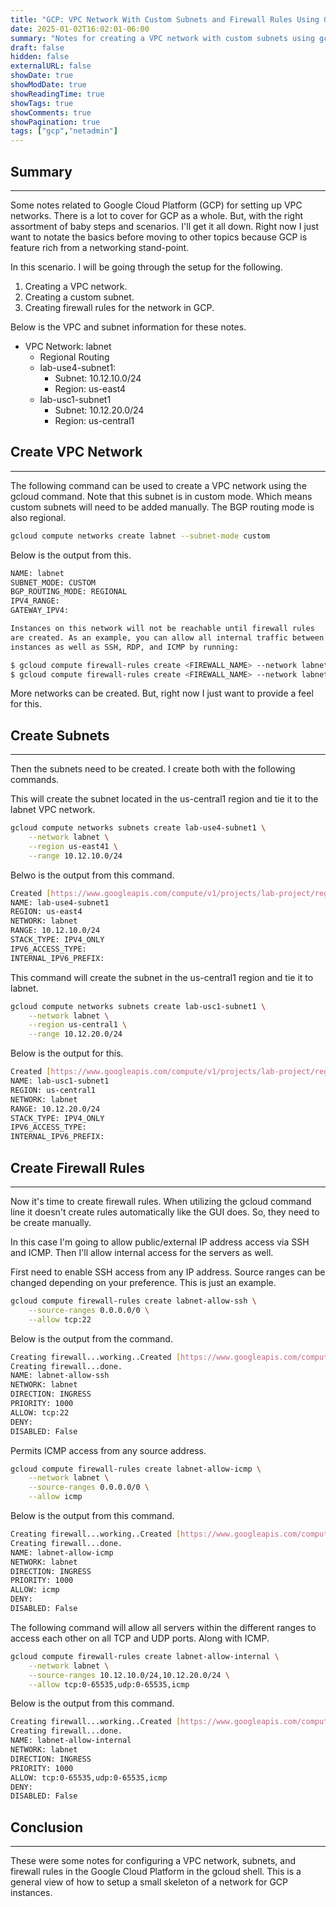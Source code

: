 ```yaml
---
title: "GCP: VPC Network With Custom Subnets and Firewall Rules Using Gcloud Shell"
date: 2025-01-02T16:02:01-06:00
summary: "Notes for creating a VPC network with custom subnets using gcloud shell."
draft: false
hidden: false
externalURL: false
showDate: true
showModDate: true
showReadingTime: true
showTags: true
showComments: true
showPagination: true
tags: ["gcp","netadmin"]
---
```


## Summary
---

Some notes related to Google Cloud Platform (GCP) for setting up VPC networks. 
There is a lot to cover for GCP as a whole. But, with the right assortment of
baby steps and scenarios. I'll get it all down. Right now I just want to notate
the basics before moving to other topics because GCP is feature rich from a
networking stand-point.

In this scenario. I will be going through the setup for the following.

1. Creating a VPC network.
2. Creating a custom subnet.
3. Creating firewall rules for the network in GCP.

Below is the VPC and subnet information for these notes.

- VPC Network: labnet
    - Regional Routing
    - lab-use4-subnet1:
        - Subnet: 10.12.10.0/24
        - Region: us-east4
    - lab-usc1-subnet1
        - Subnet: 10.12.20.0/24
        - Region: us-central1

## Create VPC Network
---

The following command can be used to create a VPC network using the gcloud
command. Note that this subnet is in custom mode. Which means custom subnets
will need to be added manually. The BGP routing mode is also regional.

```sh
gcloud compute networks create labnet --subnet-mode custom
```

Below is the output from this.

```sh
NAME: labnet
SUBNET_MODE: CUSTOM
BGP_ROUTING_MODE: REGIONAL
IPV4_RANGE: 
GATEWAY_IPV4: 

Instances on this network will not be reachable until firewall rules
are created. As an example, you can allow all internal traffic between
instances as well as SSH, RDP, and ICMP by running:

$ gcloud compute firewall-rules create <FIREWALL_NAME> --network labnet --allow tcp,udp,icmp --source-ranges <IP_RANGE>
$ gcloud compute firewall-rules create <FIREWALL_NAME> --network labnet --allow tcp:22,tcp:3389,icmp
```

More networks can be created. But, right now I just want to provide a feel for
this.

## Create Subnets
---

Then the subnets need to be created. I create both with the following commands.

This will create the subnet located in the us-central1 region and tie it to
the labnet VPC network.

```sh
gcloud compute networks subnets create lab-use4-subnet1 \
    --network labnet \
    --region us-east41 \
    --range 10.12.10.0/24
```

Belwo is the output from this command.

```sh
Created [https://www.googleapis.com/compute/v1/projects/lab-project/regions/us-east4/subnetworks/lab-use4-subnet1].
NAME: lab-use4-subnet1
REGION: us-east4
NETWORK: labnet
RANGE: 10.12.10.0/24
STACK_TYPE: IPV4_ONLY
IPV6_ACCESS_TYPE: 
INTERNAL_IPV6_PREFIX: 
```

This command will create the subnet in the us-central1 region and tie it to
labnet.

```sh
gcloud compute networks subnets create lab-usc1-subnet1 \
    --network labnet \
    --region us-central1 \
    --range 10.12.20.0/24
```

Below is the output for this.

```sh
Created [https://www.googleapis.com/compute/v1/projects/lab-project/regions/us-central1/subnetworks/lab-usc1-subnet1].
NAME: lab-usc1-subnet1
REGION: us-central1
NETWORK: labnet
RANGE: 10.12.20.0/24
STACK_TYPE: IPV4_ONLY
IPV6_ACCESS_TYPE: 
INTERNAL_IPV6_PREFIX: 
```

## Create Firewall Rules
---

Now it's time to create firewall rules. When utilizing the gcloud command line
it doesn't create rules automatically like the GUI does. So, they need to be
create manually.

In this case I'm going to allow public/external IP address access via SSH and
ICMP. Then I'll allow internal access for the servers as well.

First need to enable SSH access from any IP address. Source ranges can be
changed depending on your preference. This is just an example.

```sh
gcloud compute firewall-rules create labnet-allow-ssh \
    --source-ranges 0.0.0.0/0 \
    --allow tcp:22
```

Below is the output from the command.

```sh
Creating firewall...working..Created [https://www.googleapis.com/compute/v1/projects/lab-project/global/firewalls/labnet-allow-http].                                                        
Creating firewall...done.                                                                                                                                                                                    
NAME: labnet-allow-ssh
NETWORK: labnet
DIRECTION: INGRESS
PRIORITY: 1000
ALLOW: tcp:22
DENY: 
DISABLED: False
```

Permits ICMP access from any source address.

```sh
gcloud compute firewall-rules create labnet-allow-icmp \
    --network labnet \
    --source-ranges 0.0.0.0/0 \
    --allow icmp
```

Below is the output from this command.

```sh
Creating firewall...working..Created [https://www.googleapis.com/compute/v1/projects/lab-project/global/firewalls/labnet-allow-icmp].                                                        
Creating firewall...done.                                                                                                                                                                                    
NAME: labnet-allow-icmp
NETWORK: labnet
DIRECTION: INGRESS
PRIORITY: 1000
ALLOW: icmp
DENY: 
DISABLED: False
```

The following command will allow all servers within the different ranges to
access each other on all TCP and UDP ports. Along with ICMP.

```sh
gcloud compute firewall-rules create labnet-allow-internal \
    --network labnet \
    --source-ranges 10.12.10.0/24,10.12.20.0/24 \
    --allow tcp:0-65535,udp:0-65535,icmp
```

Below is the output from this command.

```sh
Creating firewall...working..Created [https://www.googleapis.com/compute/v1/projects/lab-project/global/firewalls/labnet-allow-internal].                                                    
Creating firewall...done.                                                                                                                                                                                    
NAME: labnet-allow-internal
NETWORK: labnet
DIRECTION: INGRESS
PRIORITY: 1000
ALLOW: tcp:0-65535,udp:0-65535,icmp
DENY: 
DISABLED: False
```

## Conclusion
---

These were some notes for configuring a VPC network, subnets, and firewall rules
in the Google Cloud Platform in the gcloud shell. This is a general view of how
to setup a small skeleton of a network for GCP instances.
